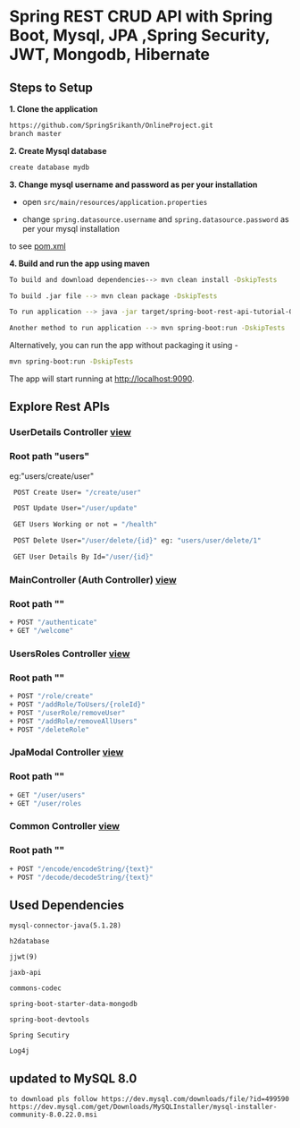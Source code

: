 # Spring REST CRUD API with Spring Boot, Mysql, JPA ,Spring Security, JWT, Mongodb, Hibernate 

## Steps to Setup

**1. Clone the application**

```bash
https://github.com/SpringSrikanth/OnlineProject.git
branch master
```

**2. Create Mysql database**
```bash
create database mydb
```

**3. Change mysql username and password as per your installation**

+ open `src/main/resources/application.properties`

+ change `spring.datasource.username` and `spring.datasource.password` as per your mysql installation

to see <a href="https://github.com/SpringSrikanth/OnlineProject/blob/master/pom.xml">pom.xml</a>

**4. Build and run the app using maven**

```bash
To build and download dependencies--> mvn clean install -DskipTests

To build .jar file --> mvn clean package -DskipTests

To run application --> java -jar target/spring-boot-rest-api-tutorial-0.0.1-SNAPSHOT.jar -DskipTests

Another method to run application --> mvn spring-boot:run -DskipTests

```

Alternatively, you can run the app without packaging it using -

```bash
mvn spring-boot:run -DskipTests
```

The app will start running at <http://localhost:9090>.

## Explore Rest APIs

### UserDetails Controller <a href="https://github.com/SpringSrikanth/OnlineProject/blob/master/src/main/java/com/koseksi/pachipulusula/controller/UserDetailsController.java">view</a>

### Root path "users"
 eg:"users/create/user"
 ```bash
  POST Create User= "/create/user"

  POST Update User="/user/update"

  GET Users Working or not = "/health"

  POST Delete User="/user/delete/{id}" eg: "users/user/delete/1"

  GET User Details By Id="/user/{id}"
 ```


### MainController (Auth Controller) <a href="https://github.com/SpringSrikanth/OnlineProject/blob/master/src/main/java/com/jwt/jwtProject/MainController.java">view</a>

### Root path ""
 ```bash
+ POST "/authenticate"
+ GET "/welcome"
```

### UsersRoles Controller <a href="https://github.com/SpringSrikanth/OnlineProject/blob/master/src/main/java/com/koseksi/pachipulusula/controller/UsersRolesController.java">view</a>

### Root path ""
```bash
+ POST "/role/create"
+ POST "/addRole/ToUsers/{roleId}"
+ POST "/userRole/removeUser" 
+ POST "/addRole/removeAllUsers" 
+ POST "/deleteRole"
```

### JpaModal Controller <a href="https://github.com/SpringSrikanth/OnlineProject/blob/master/src/main/java/com/koseksi/pachipulusula/controller/JpaModalController.java">view</a>

### Root path ""
```bash
+ GET "/user/users"
+ GET "/user/roles
```

### Common Controller <a href="https://github.com/SpringSrikanth/OnlineProject/blob/master/src/main/java/com/koseksi/pachipulusula/controller/CommonController.java">view</a>

### Root path ""
```bash
+ POST "/encode/encodeString/{text}"
+ POST "/decode/decodeString/{text}"
```

## Used Dependencies

    mysql-connector-java(5.1.28)
    
    h2database
    
    jjwt(9)
    
    jaxb-api
    
    commons-codec
    
    spring-boot-starter-data-mongodb
    
    spring-boot-devtools
    
    Spring Secutiry
    
    Log4j
    
## updated to MySQL 8.0 

    to download pls follow https://dev.mysql.com/downloads/file/?id=499590
    https://dev.mysql.com/get/Downloads/MySQLInstaller/mysql-installer-community-8.0.22.0.msi
    
